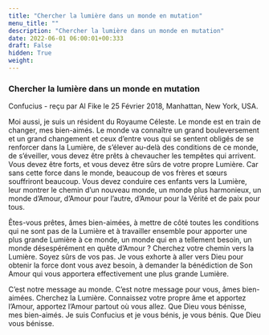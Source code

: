 ```yaml
---
title: "Chercher la lumière dans un monde en mutation"
menu_title: ""
description: "Chercher la lumière dans un monde en mutation"
date: 2022-06-01 06:00:01+00:333
draft: False
hidden: True
weight:
---
```

### Chercher la lumière dans un monde en mutation

Confucius - reçu par Al Fike le 25 Février 2018, Manhattan, New York, USA.

Moi aussi, je suis un résident du Royaume Céleste. Le monde est en train de changer, mes bien-aimés. Le monde va connaître un grand bouleversement et un grand changement et ceux d’entre vous qui se sentent obligés de se renforcer dans la Lumière, de s’élever au-delà des conditions de ce monde, de s’éveiller, vous devez être prêts à chevaucher les tempêtes qui arrivent. Vous devez être forts, et vous devez être sûrs de votre propre Lumière. Car sans cette force dans le monde, beaucoup de vos frères et sœurs souffriront beaucoup. Vous devez conduire ces enfants vers la Lumière, leur montrer le chemin d’un nouveau monde, un monde plus harmonieux, un monde d’Amour, d’Amour pour l’autre, d’Amour pour la Vérité et de paix pour tous.

Êtes-vous prêtes, âmes bien-aimées, à mettre de côté toutes les conditions qui ne sont pas de la Lumière et à travailler ensemble pour apporter une plus grande Lumière à ce monde, un monde qui en a tellement besoin, un monde désespérément en quête d’Amour ? Cherchez votre chemin vers la Lumière. Soyez sûrs de vos pas. Je vous exhorte à aller vers Dieu pour obtenir la force dont vous avez besoin, à demander la bénédiction de Son Amour qui vous apportera effectivement une plus grande Lumière.

C’est notre message au monde. C’est notre message pour vous, âmes bien-aimées. Cherchez la Lumière. Connaissez votre propre âme et apportez l’Amour, apportez l’Amour partout où vous allez. Que Dieu vous bénisse, mes bien-aimés. Je suis Confucius et je vous bénis, je vous bénis. Que Dieu vous bénisse.
